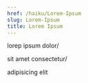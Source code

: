 ```yaml
---
href: /haiku/Lorem-Ipsum
slug: Lorem-Ipsum
title: Lorem Ipsum
---
```


lorep ipsum dolor/

sit amet consectetur/

adipisicing elit
